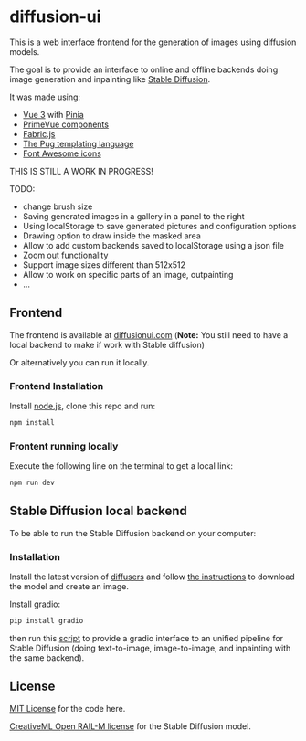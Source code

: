 # diffusion-ui

This is a web interface frontend for the generation of images using diffusion models.

The goal is to provide an interface to online and offline backends doing image generation
and inpainting like [Stable Diffusion](https://github.com/CompVis/stable-diffusion).

It was made using:

* [Vue 3](https://vuejs.org/) with [Pinia](https://pinia.vuejs.org/)
* [PrimeVue components](https://www.primefaces.org/primevue/)
* [Fabric.js](http://fabricjs.com/)
* [The Pug templating language](https://pugjs.org)
* [Font Awesome icons](https://fontawesome.com/)

THIS IS STILL A WORK IN PROGRESS!

TODO:

* change brush size
* Saving generated images in a gallery in a panel to the right
* Using localStorage to save generated pictures and configuration options
* Drawing option to draw inside the masked area
* Allow to add custom backends saved to localStorage using a json file
* Zoom out functionality
* Support image sizes different than 512x512
* Allow to work on specific parts of an image, outpainting
* ...

## Frontend

The frontend is available at [diffusionui.com](http://diffusionui.com)
(**Note:** You still need to have a local backend to make if work with Stable diffusion)

Or alternatively you can run it locally.

### Frontend Installation

Install [node.js](https://nodejs.org/en/download/), clone this repo and run:

```bash
npm install
```

### Frontent running locally

Execute the following line on the terminal to get a local link:

```bash
npm run dev
```

## Stable Diffusion local backend

To be able to run the Stable Diffusion backend on your computer:

### Installation

Install the latest version of [diffusers](https://github.com/huggingface/diffusers) and
follow [the instructions](https://github.com/huggingface/diffusers#text-to-image-generation-with-stable-diffusion)
to download the model and create an image.

Install gradio:

```bash
pip install gradio
```

then run this [script](https://github.com/leszekhanusz/diffusers/blob/feature_unified_stable_diffusion_pipeline/examples/inference/unified_gradio.py)
to provide a gradio interface to an unified pipeline for Stable Diffusion
(doing text-to-image, image-to-image, and inpainting with the same backend).

## License
[MIT License](https://github.com/leszekhanusz/diffusion-ui/blob/main/LICENSE) for the code here.

[CreativeML Open RAIL-M license](https://huggingface.co/spaces/CompVis/stable-diffusion-license)
for the Stable Diffusion model.

